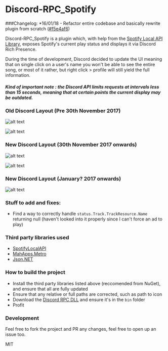 # Discord-RPC_Spotify

###Changelog:
*16/01/18 - Refactor entire codebase and basically rewrite plugin from scratch ([#f5e4af6](https://github.com/peaches6/Discord-RPC_Spotify/commit/f5e4af66c5685fc459bdebf9e57ee948e452aaa4))


Discord-RPC_Spotify is a plugin which, with help from the [Spotify Local API Library](https://github.com/JohnnyCrazy/SpotifyAPI-NET), exposes Spotify's current play status and displays it via Discord Rich Presence.

During the time of development, Discord decided to update the UI meaning that on single click on a user's name you won't be able to see the entire song, or most of it rather, but right click > profile will still yield the full information.

##### Kind of important note : the Discord API limits requests at intervals less than 15 seconds, meaning that at certain points the current display may be outdated.


### Old Discord Layout (Pre 30th November 2017)
![alt text](https://github.com/peaches6/Discord-RPC_Spotify/blob/master/media/demo.png?raw=true "Old layout playing song")

![alt text](https://github.com/peaches6/Discord-RPC_Spotify/blob/master/media/demo_2.png?raw=true "Old layout paused song")

### New Discord Layout (30th November 2017 onwards)
![alt text](https://github.com/peaches6/Discord-RPC_Spotify/blob/master/media/new_demo.png?raw=true "Old layout playing song")

![alt text](https://github.com/peaches6/Discord-RPC_Spotify/blob/master/media/new_demo_2.png?raw=true "Old layout paused song")

### New Discord Layout (January? 2017 onwards)

![alt text](https://github.com/peaches6/Discord-RPC_Spotify/blob/master/media/jan2017ui.png?raw=true "New layout UI")


### Stuff to add and fixes:
  - Find a way to correctly handle ```status.Track.TrackResource.Name``` returning null (haven't looked into it properly since I can't force an ad to play)
  



### Third party libraries used
  - [SpotifyLocalAPI](https://github.com/JohnnyCrazy/SpotifyAPI-NET)
  - [MahApps.Metro](mahapps.com)
  - [Json.NET](https://www.newtonsoft.com/json)

### How to build the project
  - Install the third party libraries listed above (reccomended from NuGet),  and ensure that all are fully updated
  - Ensure that any relative or full paths are corrected, such as path to icon
  - Download the [Discord RPC DLL](https://github.com/discordapp/discord-rpc) and ensure it's in the ```bin``` folder
  - Profit







### Development

Feel free to fork the project and PR any changes, feel free to open up an issue too.

MIT
